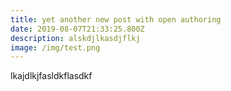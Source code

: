 ```yaml
---
title: yet another new post with open authoring
date: 2019-08-07T21:33:25.800Z
description: alskdjlkasdjflkj
image: /img/test.png
---
```

lkajdlkjfasldkflasdkf
